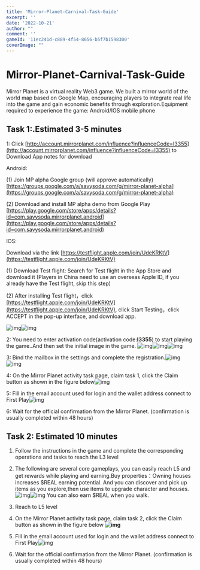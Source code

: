 ```yaml
---
title: 'Mirror-Planet-Carnival-Task-Guide'
excerpt: ''
date: '2022-10-21'
author: "" 
comment: ''
gameId: '11ec241d-c889-4f54-8656-b5f7b1598300'
coverImage: ""
---
```


# Mirror-Planet-Carnival-Task-Guide

Mirror Planet is a virtual reality Web3 game. We built a mirror world of the world map based on Google Map, encouraging players to integrate real life into the game and gain economic benefits through exploration.Equipment required to experience the game: Android/IOS mobile phone

## Task 1:.Estimated 3-5 minutes

1: Click [http://account.mirrorplanet.com/influence?influenceCode=I3355](http://account.mirrorplanet.com/influence?influenceCode=I3355) to Download App
notes for download

Android:

(1) Join MP alpha Google group (will approve automatically) [https://groups.google.com/a/savysoda.com/g/mirror-planet-alpha](https://groups.google.com/a/savysoda.com/g/mirror-planet-alpha)

(2) Download and install MP alpha demo from Google Play [https://play.google.com/store/apps/details?id=com.savysoda.mirrorplanet.android](https://play.google.com/store/apps/details?id=com.savysoda.mirrorplanet.android)

IOS: 

Download via the link [https://testflight.apple.com/join/UdeKRKtV](https://testflight.apple.com/join/UdeKRKtV)

(1) Download Test flight: Search for Test flight in the App Store and download it (Players in China need to use an overseas Apple ID, if you already have the Test flight, skip this step)

(2) After installing Test flight，click [https://testflight.apple.com/join/UdeKRKtV](https://testflight.apple.com/join/UdeKRKtV), click Start Testing，click ACCEPT in the pop-up interface, and download app.

![img](https://lh5.googleusercontent.com/P3HecRprsif05XYb-sYzUClWf-wlkPrIqYHNKKjNWYf_AvoZnWr0CPNKik8wUFFiiSRA7yYqbS3F7PY6xfEphrLZeecMqb3drXK-IqvyCWNoNtF6TT0i9fRcTkF8g72MxRFbhBkqfr68jr603ju4-ND97g27E4uTulpST3l1GdN49cc_wbqkmW1T8fKu9sdUn_Cwh_SDWg)![img](https://lh5.googleusercontent.com/KNmSydEtXz5-STldkb0ssaZleD6XNfZBaEJctZOXUAjPDzkvQpXx7miJ3aOi3YLeJyC1sUW6031BlcZ7FgY1JATrrz6bH3FZk3tkVXdXPl1foKFVKvZ4dNJi7RYG30BOxa7eXf5i-qdaXnusSX2dWHSlsPoNEStzTYcuCnxMqOZo6qRuHo-wfXDF25BlcJ_Qu2OXuFJv1w)

2: You need to enter activation code(activation code:**I3355**) to start playing the game..And then set the initial image in the game.
![img](https://lh4.googleusercontent.com/DPZSSM2seHECEm3BLEg9IKhUEz6iM5iYwBhyHci_BLRCLgOmQWVC8ZXkTH8LhyhP-79d3ca1zEfv4tkxpvK2_0PXRmMS3x4DgdtshU6lUIJNh5mbAua6rHBU5_aomOhgeyFwK6iMi32u74PW9fmCqq53Xug194-wn_qKtej2IXmm8YwkeX5IwQnboAjJBF9HqQ8_hqhT9w)![img](https://lh6.googleusercontent.com/_AFBKkwr77LrtaFRUb362V08zDGKrhkHnKsB8NSbJ49bdRi8n9cGlYTMP0EDWSNoXfG7_K9PWilaO_Ge9XXCjVnK1HI2Gin59pddT_SrvpmR8zbtzeoCe1b_ptqotiHEFwJU4p1KPHu6go55FygvoVaRbL0WvNvXXn17-qOXvMVWSCYWPLO02Xf74db3C2pv71a4vKEqwA)![img](https://lh5.googleusercontent.com/vxGwOGklaJ2jzBomQ3lnvZp2YaSQZjTMM3X0k2XCJe1WQgBK5vA8bPAxJpDR_ypYlIux1RchHPk3yVX9EaJS_Y3bV4x2XgXEASmauSguRmAUvSaDhKws9r8bwtkCtvHLVbXLsaaF6tMOQnytXET5Vvy-1kGekESjc-Res8SP3gZAFiNMbjhcPJpfN6M-bGMuvey7m4sROQ)

3: Bind the mailbox in the settings and complete the registration.![img](https://lh6.googleusercontent.com/_pkPEfs_GDCiy6dfQDYhUhKjl-AqJtLZ0S9D1n8HMswZZu5ycTftKMzzuYNgPZj4Rkt9GsqVTyiXwPLVMJWLuOJft7xhy-W1Atw2xsLPQIbAGyak88-95q6Lnx_TeeHPx03ity5nMSKH0vHqZZX1LSde3vhnscAqw9l3pSkk3p5u2U1EWJ_hbE_z0S8O9I6wyuBvIWk9_w)![img](https://lh4.googleusercontent.com/tstoFyERCAQBnf_F_ZTo3E8AoBXutE6QYHZHHDK-1atDLHRnoZB-W7NtJt4TnSLb8WXllpl5SppTwXP4nyZ3qMkfDFQvtWkDvIWtZP8D9p2GxPNsl2JvurkdNxO3OC0Z0HxBf24mDqgKSL8IFK6rF0vaC8Y82ZKFwQ2H8RrGxJiy5tDeQOISJBeatRluqC1f7W3TmBmdEg)

4: On the Mirror Planet activity task page, claim task 1, click the Claim button as shown in the figure below![img](https://lh3.googleusercontent.com/6HOGeHTixPAOzNkqguNEI80buW3NX12R0JpwgLfdWVdbjeZlgNCQq6WYEj4pJDJBAA8sYFPfMPEvhDkfaLVuOqDNanbLQeYLb0p0UgqI2IKTPTPLIQwvlRIrK7ZlAVaaQd7NzuNQ1qhIZ75Xr5MjejweLObwP0_wGMGQbOZCjC5GAK8dRlUoJmAkkcemxdp_)

5: Fill in the email account used for login and the wallet address connect to First Play![img](https://lh6.googleusercontent.com/9sRK9RKxJzLpEPRuEBz-8vtNo5ak0j-n11_SYBUG2FbjmUtkwkyA-uKpHQMa7MOEFc-69xuXNxY-4wDF-bnsSHeEK1rCI6n9wYUv5JeJ-0GZ8VXj7PEuiiKbx0-Szs6r77Z4ctKXxGMoOxDvdwvvJbP1HIK0bg8sAp9-sHIkUtHeZm7-Z37w5oDf4Ze3Dbj1)

6: Wait for the official confirmation from the Mirror Planet. (confirmation is usually completed within 48 hours)

## Task 2: Estimated 10 minutes

1. Follow the instructions in the game and complete the corresponding operations and tasks to reach the L3 level

2. The following are several core gameplays, you can easily reach L5 and get rewards while playing and earning.Buy properties：Owning houses increases $REAL earning potential. And you can discover and pick up items as you explore,then use items to upgrade character and houses.![img](https://lh5.googleusercontent.com/3kIxNKi_7PeyCr8YdYq5KsE9tiPikId97CiyLfSXNkudjy6MyXCNlrjzpXiTVWwb2_ZoRN_4QW-eeiIf58228qljf7OuXYrOMrDMcPFqr9_RaJZaTdjqVLMOI93TH2EmsAuvkui3nX0VsDG8DiD6CWM2L26LgzZHTcEqeF1OvYe_zGccCTU_uPmI_2Naog9lEpMrEo7KJA)![img](https://lh4.googleusercontent.com/72pFoXgsQ1m19OAOuJGXVBE4BISq4i6oiPeXGgyBWrM9SClOCRhv7mqlARuiW1kQxNm0AGX7T5iIAlnGwOqu60bYOqPuDYp5PYQadKdExMU7p8QiFOvKpIL__-_MhJy5H5ojU_zNFI2CiYrWdXkIu-WyYy2E5We-QBudS0Ayqqq1lX73810CcPKnL9H6jhYw6S9KfMgTaQ)
You can also earn $REAL when you walk.

3. Reach to L5 level

4. On the Mirror Planet activity task page, claim task 2, click the Claim button as shown in the figure below
**![img](https://lh6.googleusercontent.com/wXKDOejhqsub-sah5p23nILoR8ueKqDJ9Bgy9NqmwBGLutEWrZe8UUUDtQnWbJA-bIpqFlRqsM3GvVCwmlX2zNjCQuE53Yv1hIiigVdOMusrZT02plVHZVyD6v8q6eUMa1UKvYOHVYzzMVCvph_32WZWQQ2DXWpg8Ymf__iMuqGNgrZ84KqbLkiWYwCoRR8L)**

5. Fill in the email account used for login and the wallet address connect to First Play![img](https://lh6.googleusercontent.com/p6DujZ-8AT68r6taijOsZVvwaaOfxCv5h7TNoGVSpfUZK0cc4pErGtY-EYvts8mXAVxTVt7lKuuMeoW_Tsm0fheuvpSkWSj4Z3aBVas5zG15mjneqYp7G9qgEGsUM11qvE8j9AAvNw68U56Q0s-_qMRP0Uxu7-EkWAxLMgcAsXXsRWsKiLXakJ91nimszkT6)

6. Wait for the official confirmation from the Mirror Planet. (confirmation is usually completed within 48 hours)